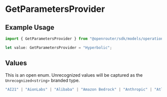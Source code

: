 # GetParametersProvider

## Example Usage

```typescript
import { GetParametersProvider } from "@openrouter/sdk/models/operations";

let value: GetParametersProvider = "Hyperbolic";
```

## Values

This is an open enum. Unrecognized values will be captured as the `Unrecognized<string>` branded type.

```typescript
"AI21" | "AionLabs" | "Alibaba" | "Amazon Bedrock" | "Anthropic" | "AtlasCloud" | "Atoma" | "Avian" | "Azure" | "BaseTen" | "Cerebras" | "Chutes" | "Cloudflare" | "Cohere" | "CrofAI" | "Crusoe" | "DeepInfra" | "DeepSeek" | "Enfer" | "Featherless" | "Fireworks" | "Friendli" | "GMICloud" | "Google" | "Google AI Studio" | "Groq" | "Hyperbolic" | "Inception" | "InferenceNet" | "Infermatic" | "Inflection" | "Kluster" | "Lambda" | "Liquid" | "Mancer 2" | "Meta" | "Minimax" | "Mistral" | "Moonshot AI" | "Morph" | "NCompass" | "Nebius" | "NextBit" | "Nineteen" | "Novita" | "Nvidia" | "OpenAI" | "OpenInference" | "Parasail" | "Perplexity" | "Phala" | "Relace" | "SambaNova" | "SiliconFlow" | "Stealth" | "Switchpoint" | "Targon" | "Together" | "Ubicloud" | "Venice" | "WandB" | "xAI" | "Z.AI" | "FakeProvider" | Unrecognized<string>
```